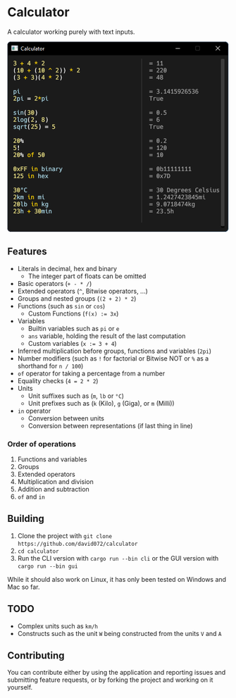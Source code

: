 # Calculator

A calculator working purely with text inputs.

![Image](/media/image.png)

## Features

- Literals in decimal, hex and binary
    - The integer part of floats can be omitted
- Basic operators (`+ - * /`)
- Extended operators (`^`, Bitwise operators, ...)
- Groups and nested groups (`(2 + 2) * 2`)
- Functions (such as `sin` or `cos`)
    - Custom Functions (`f(x) := 3x`)
- Variables
    - Builtin variables such as `pi` or `e`
    - `ans` variable, holding the result of the last computation
    - Custom variables (`x := 3 + 4`)
- Inferred multiplication before groups, functions and variables (`2pi`)
- Number modifiers (such as `!` for factorial or Bitwise NOT or `%` as a shorthand for `n / 100`)
- `of` operator for taking a percentage from a number
- Equality checks (`4 = 2 * 2`)
- Units
    - Unit suffixes such as (`m`, `lb` or `°C`)
    - Unit prefixes such as (`k` (Kilo), `g` (Giga), or `m` (Milli))
- `in` operator
    - Conversion between units
    - Conversion between representations (if last thing in line)

### Order of operations

1. Functions and variables
2. Groups
3. Extended operators
4. Multiplication and division
5. Addition and subtraction
6. `of` and `in`

## Building

1. Clone the project with `git clone https://github.com/david072/calculator`
2. `cd calculator`
3. Run the CLI version with `cargo run --bin cli` or the GUI version with `cargo run --bin gui`

While it should also work on Linux, it has only been tested on Windows and Mac so far.

## TODO

- Complex units such as `km/h`
- Constructs such as the unit `W` being constructed from the units `V` and `A`

## Contributing

You can contribute either by using the application and reporting issues and submitting feature requests,
or by forking the project and working on it yourself.
